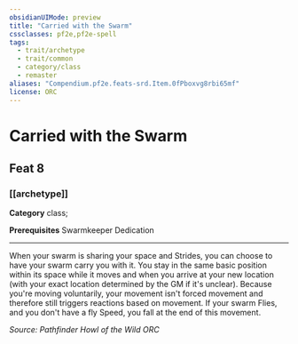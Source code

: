 ```yaml
---
obsidianUIMode: preview
title: "Carried with the Swarm"
cssclasses: pf2e,pf2e-spell
tags:
  - trait/archetype
  - trait/common
  - category/class
  - remaster
aliases: "Compendium.pf2e.feats-srd.Item.0fPboxvg8rbi65mf"
license: ORC
---
```

# Carried with the Swarm
## Feat 8
### [[archetype]]

**Category** class; 



**Prerequisites** Swarmkeeper Dedication
* * *
When your swarm is sharing your space and Strides, you can choose to have your swarm carry you with it. You stay in the same basic position within its space while it moves and when you arrive at your new location (with your exact location determined by the GM if it's unclear). Because you're moving voluntarily, your movement isn't forced movement and therefore still triggers reactions based on movement. If your swarm Flies, and you don't have a fly Speed, you fall at the end of this movement.

*Source: Pathfinder Howl of the Wild*
*ORC*